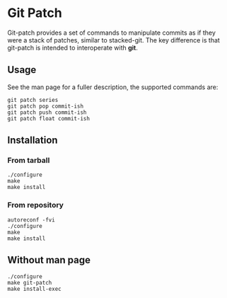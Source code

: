 # Git Patch

Git-patch provides a set of commands to manipulate commits as if they were a
stack of patches, similar to stacked-git. The key difference is that git-patch
is intended to interoperate with **git**.

## Usage
See the man page for a fuller description, the supported commands are:
```
git patch series
git patch pop commit-ish
git patch push commit-ish
git patch float commit-ish
```

## Installation
### From tarball
```
./configure
make
make install
```

### From repository
```
autoreconf -fvi
./configure
make
make install
```

## Without man page
```
./configure
make git-patch
make install-exec
```
